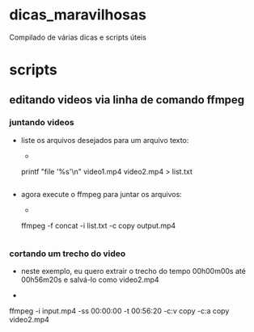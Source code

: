 # dicas_maravilhosas
Compilado de várias dicas e scripts úteis


# scripts

## editando videos via linha de comando ffmpeg

### juntando videos
 - liste os arquivos desejados para um arquivo texto:
   - ```bash
    printf "file '%s'\n" video1.mp4 video2.mp4 > list.txt
    ```
 - agora execute o ffmpeg para juntar os arquivos:
   - ```bash
    ffmpeg -f concat -i list.txt -c copy output.mp4
    ```

### cortando um trecho do video
 - neste exemplo, eu quero extrair o trecho do tempo 00h00m00s até 00h56m20s e salvá-lo como video2.mp4
  - ```bash
   ffmpeg -i input.mp4 -ss 00:00:00 -t 00:56:20 -c:v copy -c:a copy video2.mp4
   ```
